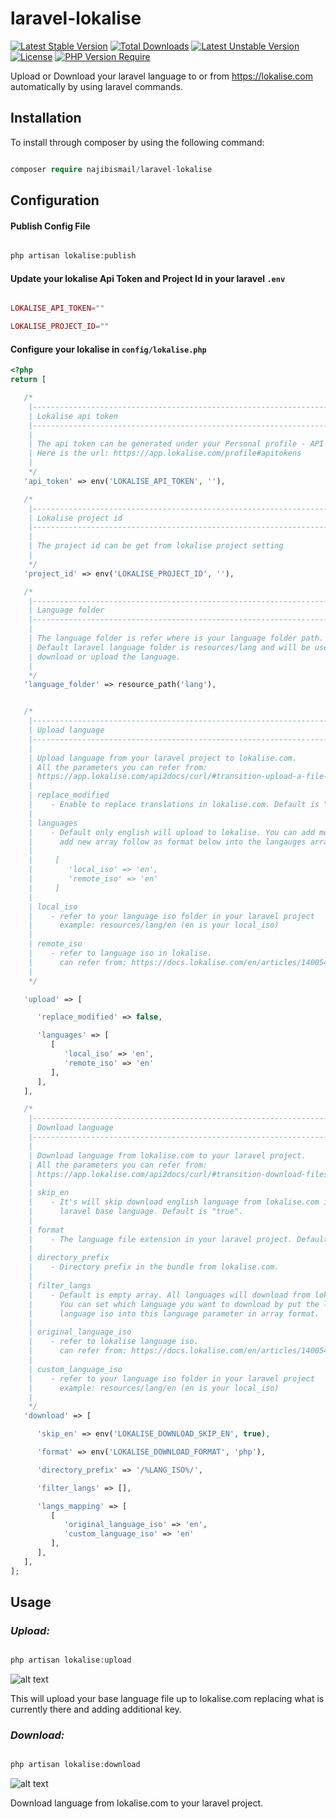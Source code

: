 
# laravel-lokalise

[![Latest Stable Version](http://poser.pugx.org/najibismail/laravel-lokalise/v)](https://packagist.org/packages/najibismail/laravel-lokalise)  [![Total Downloads](http://poser.pugx.org/najibismail/laravel-lokalise/downloads)](https://packagist.org/packages/najibismail/laravel-lokalise)  [![Latest Unstable Version](http://poser.pugx.org/najibismail/laravel-lokalise/v/unstable)](https://packagist.org/packages/najibismail/laravel-lokalise)  [![License](http://poser.pugx.org/najibismail/laravel-lokalise/license)](https://packagist.org/packages/najibismail/laravel-lokalise)  [![PHP Version Require](http://poser.pugx.org/najibismail/laravel-lokalise/require/php)](https://packagist.org/packages/najibismail/laravel-lokalise)

Upload or Download your laravel language to or from https://lokalise.com automatically by using laravel commands.

## Installation

To install through composer by using the following command:

```php

composer require najibismail/laravel-lokalise

```
## Configuration
#### Publish Config File

```php

php artisan lokalise:publish

```

#### Update your lokalise Api Token and Project Id in your laravel `.env`

```php

LOKALISE_API_TOKEN=""

LOKALISE_PROJECT_ID=""

```

#### Configure your lokalise in `config/lokalise.php`

```php
<?php
return [

   /*
    |--------------------------------------------------------------------------
    | Lokalise api token
    |--------------------------------------------------------------------------
    | 
    | The api token can be generated under your Personal profile - API Tokens.
    | Here is the url: https://app.lokalise.com/profile#apitokens
    |
    */
   'api_token' => env('LOKALISE_API_TOKEN', ''),

   /*
    |--------------------------------------------------------------------------
    | Lokalise project id
    |--------------------------------------------------------------------------
    |
    | The project id can be get from lokalise project setting
    |
    */
   'project_id' => env('LOKALISE_PROJECT_ID', ''),

   /*
    |--------------------------------------------------------------------------
    | Language folder
    |--------------------------------------------------------------------------
    |
    | The language folder is refer where is your language folder path.
    | Default laravel language folder is resources/lang and will be use when
    | download or upload the language.
    |
    */
   'language_folder' => resource_path('lang'),


   /*
    |--------------------------------------------------------------------------
    | Upload language
    |--------------------------------------------------------------------------
    |
    | Upload language from your laravel project to lokalise.com.
    | All the parameters you can refer from: 
    | https://app.lokalise.com/api2docs/curl/#transition-upload-a-file-post
    |
    | replace_modified
    |    - Enable to replace translations in lokalise.com. Default is "false".
    |
    | languages
    |    - Default only english will upload to lokalise. You can add more by
    |      add new array follow as format below into the langauges array.
    |
    |     [
    |        'local_iso' => 'en',
    |        'remote_iso' => 'en'
    |     ]
    |
    | local_iso
    |    - refer to your language iso folder in your laravel project
    |      example: resources/lang/en (en is your local_iso)
    |
    | remote_iso 
    |    - refer to language iso in lokalise.
    |      can refer from: https://docs.lokalise.com/en/articles/1400544-language-settings
    |
    */

   'upload' => [

      'replace_modified' => false,

      'languages' => [
         [
            'local_iso' => 'en',
            'remote_iso' => 'en'
         ],
      ],
   ],

   /*
    |--------------------------------------------------------------------------
    | Download language
    |--------------------------------------------------------------------------
    |
    | Download language from lokalise.com to your laravel project.
    | All the parameters you can refer from: 
    | https://app.lokalise.com/api2docs/curl/#transition-download-files-post
    |
    | skip_en
    |    - It's will skip download english language from lokalise.com into your
    |      laravel base language. Default is "true".
    |
    | format
    |    - The language file extension in your laravel project. Default is "php".
    |
    | directory_prefix
    |    - Directory prefix in the bundle from lokalise.com.
    |
    | filter_langs
    |    - Default is empty array. All languages will download from lokalise.com. 
    |      You can set which language you want to download by put the lokalise 
    |      language iso into this language parameter in array format.
    |
    | original_language_iso 
    |    - refer to lokalise language iso.
    |      can refer from: https://docs.lokalise.com/en/articles/1400544-language-settings
    |
    | custom_language_iso
    |    - refer to your language iso folder in your laravel project
    |      example: resources/lang/en (en is your local_iso)
    |
    */
   'download' => [

      'skip_en' => env('LOKALISE_DOWNLOAD_SKIP_EN', true),

      'format' => env('LOKALISE_DOWNLOAD_FORMAT', 'php'),

      'directory_prefix' => '/%LANG_ISO%/',

      'filter_langs' => [],

      'langs_mapping' => [
         [
            'original_language_iso' => 'en',
            'custom_language_iso' => 'en'
         ],
      ],
   ],
];

```

## Usage

### ***Upload:***

```php

php artisan lokalise:upload

```

![alt text](https://github.com/najibismail/laravel-lokaliase/blob/master/docs/images/lokalise-upload.png?raw=true)

This will upload your base language file up to lokalise.com replacing what is currently there and adding additional key.


### ***Download:***

```php

php artisan lokalise:download

```
![alt text](https://github.com/najibismail/laravel-lokaliase/blob/master/docs/images/lokalise-download.png?raw=true)

Download language from lokalise.com to your laravel project. 
